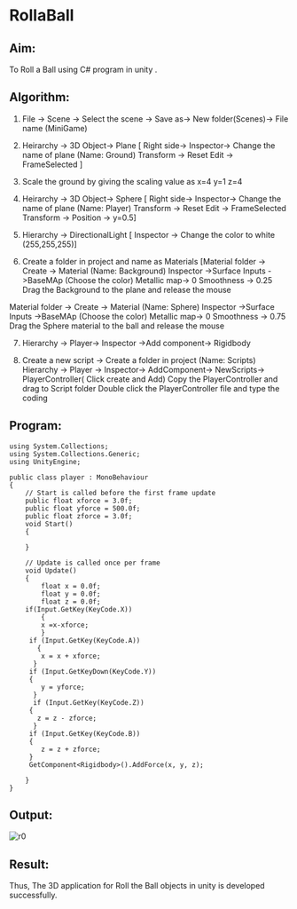 # RollaBall

## Aim:
To Roll a Ball using C# program in unity .

## Algorithm:

1. File -> Scene -> Select the scene -> Save as-> New folder(Scenes)-> File name (MiniGame)

2. Heirarchy -> 3D Object-> Plane 
[ Right side-> Inspector-> Change the name of plane (Name: Ground)
Transform -> Reset
Edit -> FrameSelected ]

3. Scale the ground by giving the scaling value as x=4 y=1 z=4

4. Heirarchy -> 3D Object-> Sphere
[ Right side-> Inspector-> Change the name of plane (Name: Player)
Transform -> Reset
Edit -> FrameSelected 
Transform -> Position -> y=0.5]

5. Hierarchy -> DirectionalLight
[ Inspector -> Change the color to white (255,255,255)]

6. Create a folder in project and name as Materials
[Material folder -> Create -> Material (Name: Background)
Inspector ->Surface Inputs ->BaseMAp (Choose the color)
Metallic map-> 0
Smoothness -> 0.25
Drag the Background to the plane and release the mouse

Material folder -> Create -> Material (Name: Sphere)
Inspector ->Surface Inputs ->BaseMAp (Choose the color)
Metallic map-> 0
Smoothness -> 0.75
Drag the Sphere material to the ball and release the mouse

 7. Hierarchy -> Player-> Inspector ->Add component-> Rigidbody

8. Create a new script -> Create a folder in project (Name: Scripts)
Hierarchy -> Player -> Inspector-> AddComponent-> NewScripts-> PlayerController( Click create and Add)
Copy the PlayerController and drag to Script folder
Double click the PlayerController file and type the coding

## Program:
~~~
using System.Collections;
using System.Collections.Generic;
using UnityEngine;

public class player : MonoBehaviour
{
    // Start is called before the first frame update
    public float xforce = 3.0f;
    public float yforce = 500.0f;
    public float zforce = 3.0f;
    void Start()
    {

    }

    // Update is called once per frame
    void Update()
    {
        float x = 0.0f;
        float y = 0.0f;
        float z = 0.0f;
    if(Input.GetKey(KeyCode.X))
        {
        x =x-xforce;
        }
     if (Input.GetKey(KeyCode.A))
       {
        x = x + xforce;
      }
     if (Input.GetKeyDown(KeyCode.Y))
     {
        y = yforce;
      }
      if (Input.GetKey(KeyCode.Z))
     {
       z = z - zforce;
      }
     if (Input.GetKey(KeyCode.B))
     {
        z = z + zforce;
     }
     GetComponent<Rigidbody>().AddForce(x, y, z);
     
    }
}

~~~

## Output:
![r0](https://github.com/Sharmilasha/RollaBall/assets/94506182/be9b001e-36fb-4d23-b988-eddb71901620)

## Result:
Thus, The 3D application for Roll the Ball objects in unity is developed successfully.
